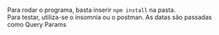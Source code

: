 Para rodar o programa, basta inserir `npm install` na pasta. <br>
Para testar, utiliza-se o insomnia ou o postman. As datas são passadas como Query Params
